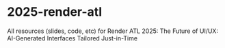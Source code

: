 # 2025-render-atl
All resources (slides, code, etc) for Render ATL 2025: The Future of UI/UX: AI-Generated Interfaces Tailored Just-in-Time
